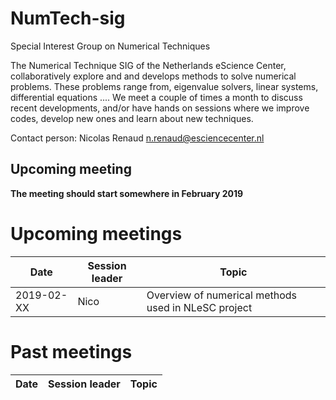 # NumTech-sig
Special Interest Group on Numerical Techniques

The Numerical Technique SIG of the Netherlands eScience Center, collaboratively explore and and develops methods to solve numerical problems. These problems range from, eigenvalue solvers, linear systems, differential equations .... We meet a couple of times a month to discuss recent developments, and/or have hands on sessions where we improve codes, develop new ones and learn about new techniques.

Contact person: Nicolas Renaud n.renaud@esciencecenter.nl 

## Upcoming meeting

**The meeting should start somewhere in February 2019**

# Upcoming meetings 

| Date | Session leader | Topic |
|------|----------------|-------|
| 2019-02-XX | Nico | Overview of numerical methods used in NLeSC project |


# Past meetings

| Date | Session leader | Topic |
|------|----------------|-------|
